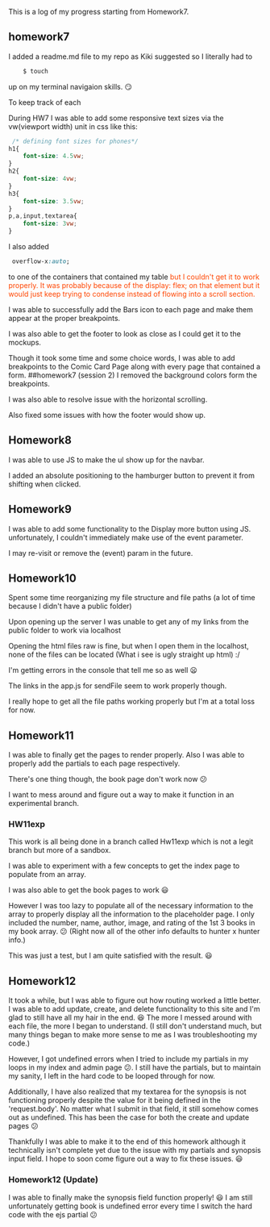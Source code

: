 This is a log of my progress starting from Homework7.
<!-- Homework7 -->
## homework7
I added a readme.md file to my repo as Kiki suggested so I literally had to
```bash
    $ touch
```
up on my terminal navigaion skills. :smirk:

To keep track of each

During HW7 I was able to add some responsive text sizes via the vw(viewport width) unit in css like this:
```css
 /* defining font sizes for phones*/
h1{
    font-size: 4.5vw;
}
h2{
    font-size: 4vw;
}
h3{
    font-size: 3.5vw;
}
p,a,input,textarea{
    font-size: 3vw;
}
```
I also added 

```css
 overflow-x:auto;
```

to one of the containers that contained my table <span style="color: orangered">
but I couldn't get it to work properly. It was probably because of the display: flex; on that element but it would just keep trying to condense instead of flowing into a scroll section.</span>

I was able to successfully add the Bars icon to each page and make them appear at the proper breakpoints.

I was also able to get the footer to look as close as I could get it to the mockups.

Though it took some time and some choice words, I was able to add breakpoints to the Comic Card Page along with every page that contained a form.
##homework7 (session 2)
I removed the background colors form the breakpoints.

I was also able to resolve issue with the horizontal scrolling.

Also fixed some issues with how the footer would show up.

## Homework8
I was able to use JS to make the ul show up for the navbar.

I added an absolute positioning to the hamburger button to prevent it from shifting when clicked.
## Homework9
I was able to add some functionality to the Display more button using JS. unfortunately, I couldn't immediately make use of the event parameter.

I may re-visit or remove the (event) param in the future.

## Homework10

Spent some time reorganizing my file structure and file paths (a lot of time because I didn't have a public folder)

Upon opening up the server I was unable to get any of my links from the public folder to work via localhost

Opening the html files raw is fine, but when I open them in the localhost, none of the files can be located (What i see is ugly straight up html) :/

I'm getting errors in the console that tell me so as well :frowning:

The links in the app.js for sendFile seem to work properly though.

I really hope to get all the file paths working properly but I'm at a total loss for now.

## Homework11

I was able to finally get the pages to render properly. Also I was able to properly add the partials to each page respectively.

There's one thing though, the book page don't work now :confused:

I want to mess around and figure out a way to make it function in an experimental branch.

### HW11exp
This work is all being done in a branch called Hw11exp which is not a legit branch but more of a sandbox.

I was able to experiment with a few concepts to get the index page to populate from an array.

I was also able to get the book pages to work :smiley:

However I was too lazy to populate all of the necessary information to the array to properly display all the information to the placeholder page.
I only included the number, name, author, image, and rating of the 1st 3 books in my book array. :confused: (Right now all of the other info defaults to hunter x hunter info.)

This was just a test, but I am quite satisfied with the result. :smiley:

## Homework12

It took a while, but I was able to figure out how routing worked a little better. I was able to add update, create, and delete functionality to this site and I'm glad to still have all my hair in the end. :laughing: The more I messed around with each file, the more I began to understand.
(I still don't understand much, but many things began to make more sense to me as I was troubleshooting my code.)

However, I got undefined errors when I tried to include my partials in my loops in my index and admin page :confused:. I still have the partials, but to maintain my sanity, I left in the hard code to be looped through for now.

Additionally, I have also realized that my textarea for the synopsis is not functioning properly despite the value for it being defined in the 'request.body'. No matter what I submit in that field, it still somehow comes out as undefined. This has been the case for both the create and update pages :confused:

Thankfully I was able to make it to the end of this homework although it technically isn't complete yet due to the issue with my partials and synopsis input field. I hope to soon come figure out a way to fix these issues. :smiley:

### Homework12 (Update)

I was able to finally make the synopsis field function properly! :smiley: I am still unfortunately getting book is undefined error every time I switch the hard code with the ejs partial :confused:
